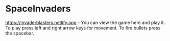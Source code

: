 # SpaceInvaders

https://invaderblasters.netlify.app - You can view the game here and play it.
To play press left and right arrow keys for movement. To fire bullets press the spacebar.
